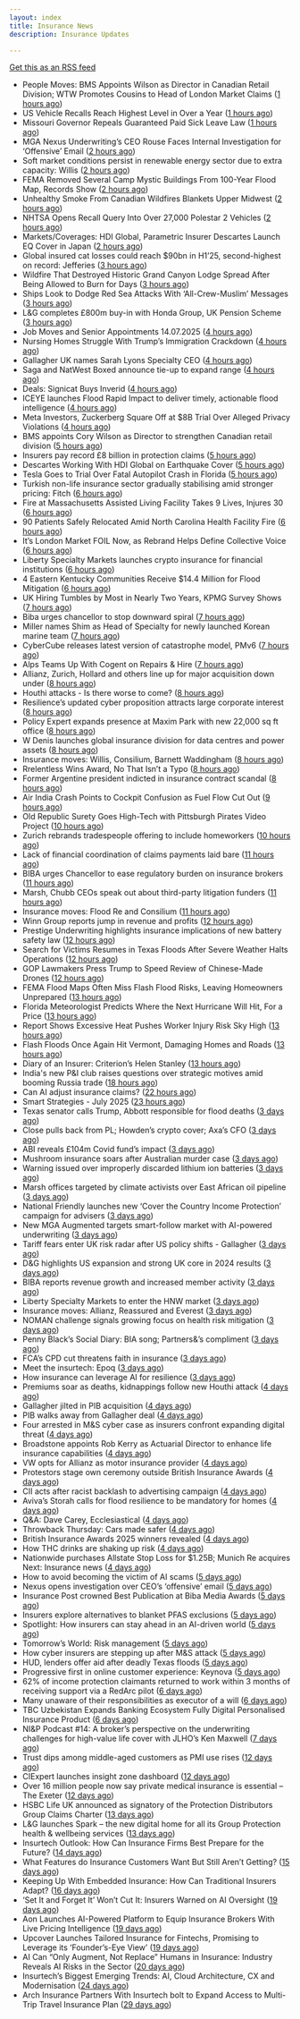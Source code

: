 ```yaml
---
layout: index
title: Insurance News
description: Insurance Updates

---
```


[Get this as an RSS feed](/insurance.rss)

<!-- news_marker starts -->
- People Moves: BMS Appoints Wilson as Director in Canadian Retail Division; WTW Promotes Cousins to Head of London Market Claims ([1 hours ago](https://www.insurancejournal.com/news/international/2025/07/14/831518.htm))
- US Vehicle Recalls Reach Highest Level in Over a Year ([1 hours ago](https://www.insurancejournal.com/news/national/2025/07/14/831515.htm))
- Missouri Governor Repeals Guaranteed Paid Sick Leave Law ([1 hours ago](https://www.insurancejournal.com/news/midwest/2025/07/14/831501.htm))
- MGA Nexus Underwriting’s CEO Rouse Faces Internal Investigation for ‘Offensive’ Email ([2 hours ago](https://www.insurancejournal.com/news/international/2025/07/14/831498.htm))
- Soft market conditions persist in renewable energy sector due to extra capacity: Willis ([2 hours ago](https://www.reinsurancene.ws/soft-market-conditions-persist-in-renewable-energy-sector-due-to-extra-capacity-willis/))
- FEMA Removed Several Camp Mystic Buildings From 100-Year Flood Map, Records Show ([2 hours ago](https://www.insurancejournal.com/news/southcentral/2025/07/14/831487.htm))
- Unhealthy Smoke From Canadian Wildfires Blankets Upper Midwest ([2 hours ago](https://www.insurancejournal.com/news/midwest/2025/07/14/831478.htm))
- NHTSA Opens Recall Query Into Over 27,000 Polestar 2 Vehicles ([2 hours ago](https://www.insurancejournal.com/news/national/2025/07/14/831473.htm))
- Markets/Coverages: HDI Global, Parametric Insurer Descartes Launch EQ Cover in Japan ([2 hours ago](https://www.insurancejournal.com/news/international/2025/07/14/831470.htm))
- Global insured cat losses could reach $90bn in H1’25, second-highest on record: Jefferies ([3 hours ago](https://www.reinsurancene.ws/global-insured-cat-losses-could-reach-90bn-in-h125-second-highest-on-record-jefferies/))
- Wildfire That Destroyed Historic Grand Canyon Lodge Spread After Being Allowed to Burn for Days ([3 hours ago](https://www.insurancejournal.com/news/west/2025/07/14/831457.htm))
- Ships Look to Dodge Red Sea Attacks With ‘All-Crew-Muslim’ Messages ([3 hours ago](https://www.insurancejournal.com/news/international/2025/07/14/831446.htm))
- L&G completes £800m buy-in with Honda Group, UK Pension Scheme ([3 hours ago](https://www.reinsurancene.ws/lg-completes-800m-buy-in-with-honda-group-uk-pension-scheme/))
- Job Moves and Senior Appointments 14.07.2025 ([4 hours ago](https://insurance-edge.net/2025/07/14/job-moves-and-senior-appointments-14-07-2025/))
- Nursing Homes Struggle With Trump’s Immigration Crackdown ([4 hours ago](https://www.insurancejournal.com/news/national/2025/07/14/831442.htm))
- Gallagher UK names Sarah Lyons Specialty CEO ([4 hours ago](https://www.reinsurancene.ws/gallagher-uk-names-sarah-lyons-specialty-ceo/))
- Saga and NatWest Boxed announce tie-up to expand range ([4 hours ago](https://www.postonline.co.uk/personal/7958133/saga-and-natwest-boxed-tie-up-to-expand-range))
- Deals: Signicat Buys Inverid ([4 hours ago](https://insurance-edge.net/2025/07/14/deals-signicat-buys-inverid/))
- ICEYE launches Flood Rapid Impact to deliver timely, actionable flood intelligence ([4 hours ago](https://www.reinsurancene.ws/iceye-launches-flood-rapid-impact-to-deliver-timely-actionable-flood-intelligence/))
- Meta Investors, Zuckerberg Square Off at $8B Trial Over Alleged Privacy Violations ([4 hours ago](https://www.insurancejournal.com/news/national/2025/07/14/831439.htm))
- BMS appoints Cory Wilson as Director to strengthen Canadian retail division ([5 hours ago](https://www.reinsurancene.ws/bms-appoints-cory-wilson-as-director-to-strengthen-canadian-retail-division/))
- Insurers pay record £8 billion in protection claims ([5 hours ago](https://www.insurancebusinessmag.com/uk/news/life-insurance/insurers-pay-record-8-billion-in-protection-claims-542469.aspx))
- Descartes Working With HDI Global on Earthquake Cover ([5 hours ago](https://insurance-edge.net/2025/07/14/descartes-working-with-hdi-global-on-earthquake-cover/))
- Tesla Goes to Trial Over Fatal Autopilot Crash in Florida ([5 hours ago](https://www.insurancejournal.com/news/southeast/2025/07/14/831436.htm))
- Turkish non-life insurance sector gradually stabilising amid stronger pricing: Fitch ([6 hours ago](https://www.reinsurancene.ws/turkish-non-life-insurance-sector-gradually-stabilising-amid-stronger-pricing-fitch/))
- Fire at Massachusetts Assisted Living Facility Takes 9 Lives, Injures 30 ([6 hours ago](https://www.insurancejournal.com/news/east/2025/07/14/831433.htm))
- 90 Patients Safely Relocated Amid North Carolina Health Facility Fire ([6 hours ago](https://www.insurancejournal.com/news/southeast/2025/07/14/831430.htm))
- It’s London Market FOIL Now, as Rebrand Helps Define Collective Voice ([6 hours ago](https://insurance-edge.net/2025/07/14/its-london-market-foil-now-as-rebrand-helps-define-collective-voice/))
- Liberty Specialty Markets launches crypto insurance for financial institutions ([6 hours ago](https://www.reinsurancene.ws/liberty-specialty-markets-launches-crypto-insurance-for-financial-institutions/))
- 4 Eastern Kentucky Communities Receive $14.4 Million for Flood Mitigation ([6 hours ago](https://www.insurancejournal.com/news/southeast/2025/07/14/831426.htm))
- UK Hiring Tumbles by Most in Nearly Two Years, KPMG Survey Shows ([7 hours ago](https://www.insurancejournal.com/news/international/2025/07/14/831421.htm))
- Biba urges chancellor to stop downward spiral ([7 hours ago](https://www.postonline.co.uk/news/7958131/biba-urges-chancellor-to-stop-downward-spiral))
- Miller names Shim as Head of Specialty for newly launched Korean marine team ([7 hours ago](https://www.reinsurancene.ws/miller-names-shim-as-head-of-specialty-for-newly-launched-korean-marine-team/))
- CyberCube releases latest version of catastrophe model, PMv6 ([7 hours ago](https://www.reinsurancene.ws/cybercube-releases-latest-version-of-catastrophe-model-pmv6/))
- Alps Teams Up With Cogent on Repairs & Hire ([7 hours ago](https://insurance-edge.net/2025/07/14/alps-teams-up-with-cogent-on-repairs-hire/))
- Allianz, Zurich, Hollard and others line up for major acquisition down under ([8 hours ago](https://www.insurancebusinessmag.com/uk/news/travel/allianz-zurich-hollard-and-others-line-up-for-major-acquisition-down-under-542379.aspx))
- Houthi attacks - Is there worse to come? ([8 hours ago](https://www.insurancebusinessmag.com/uk/news/marine/houthi-attacks--is-there-worse-to-come-542346.aspx))
- Resilience’s updated cyber proposition attracts large corporate interest ([8 hours ago](https://www.postonline.co.uk/commercial/7958128/resilience%E2%80%99s-updated-cyber-proposition-attracts-large-corporate-interest))
- Policy Expert expands presence at Maxim Park with new 22,000 sq ft office ([8 hours ago](https://www.insurancebusinessmag.com/uk/news/breaking-news/policy-expert-expands-presence-at-maxim-park-with-new-22000-sq-ft-office-542417.aspx))
- W Denis launches global insurance division for data centres and power assets ([8 hours ago](https://www.insurancebusinessmag.com/uk/news/breaking-news/w-denis-launches-global-insurance-division-for-data-centres-and-power-assets-542423.aspx))
- Insurance moves: Willis, Consilium, Barnett Waddingham ([8 hours ago](https://www.insurancebusinessmag.com/uk/news/breaking-news/insurance-moves-willis-consilium-barnett-waddingham-542428.aspx))
- Rrelentless Wins Award, No That Isn’t a Typo ([8 hours ago](https://insurance-edge.net/2025/07/14/rrelentless-wins-award-no-that-isnt-a-typo/))
- Former Argentine president indicted in insurance contract scandal ([8 hours ago](https://www.insurancebusinessmag.com/uk/news/breaking-news/former-argentine-president-indicted-in-insurance-contract-scandal-542431.aspx))
- Air India Crash Points to Cockpit Confusion as Fuel Flow Cut Out ([9 hours ago](https://www.insurancejournal.com/news/international/2025/07/14/831407.htm))
- Old Republic Surety Goes High-Tech with Pittsburgh Pirates Video Project ([10 hours ago](https://www.insurancejournal.com/blogs/old-republic-surety/2025/07/14/830831.htm))
- Zurich rebrands tradespeople offering to include homeworkers ([10 hours ago](https://www.postonline.co.uk/broker/7958125/zurich-rebrands-tradespeople-offering-to-include-homeworkers))
- Lack of financial coordination of claims payments laid bare ([11 hours ago](https://www.postonline.co.uk/claims/7957912/lack-of-financial-coordination-of-claims-payments-laid-bare))
- BIBA urges Chancellor to ease regulatory burden on insurance brokers ([11 hours ago](https://www.insurancebusinessmag.com/uk/news/breaking-news/biba-urges-chancellor-to-ease-regulatory-burden-on-insurance-brokers-542406.aspx))
- Marsh, Chubb CEOs speak out about third-party litigation funders ([11 hours ago](https://www.insurancebusinessmag.com/uk/news/breaking-news/marsh-chubb-ceos-speak-out-about-thirdparty-litigation-funders-542400.aspx))
- Insurance moves: Flood Re and Consilium ([11 hours ago](https://www.insurancebusinessmag.com/uk/news/breaking-news/insurance-moves-flood-re-and-consilium-542399.aspx))
- Winn Group reports jump in revenue and profits ([12 hours ago](https://www.insurancebusinessmag.com/uk/news/breaking-news/winn-group-reports-jump-in-revenue-and-profits-542398.aspx))
- Prestige Underwriting highlights insurance implications of new battery safety law ([12 hours ago](https://www.insurancebusinessmag.com/uk/news/breaking-news/prestige-underwriting-highlights-insurance-implications-of-new-battery-safety-law-542397.aspx))
- Search for Victims Resumes in Texas Floods After Severe Weather Halts Operations ([12 hours ago](https://www.insurancejournal.com/news/southcentral/2025/07/14/831404.htm))
- GOP Lawmakers Press Trump to Speed Review of Chinese-Made Drones ([12 hours ago](https://www.insurancejournal.com/news/national/2025/07/14/831393.htm))
- FEMA Flood Maps Often Miss Flash Flood Risks, Leaving Homeowners Unprepared ([13 hours ago](https://www.insurancejournal.com/news/national/2025/07/14/831388.htm))
- Florida Meteorologist Predicts Where the Next Hurricane Will Hit, For a Price ([13 hours ago](https://www.insurancejournal.com/news/southeast/2025/07/14/831369.htm))
- Report Shows Excessive Heat Pushes Worker Injury Risk Sky High ([13 hours ago](https://www.insurancejournal.com/news/national/2025/07/14/831397.htm))
- Flash Floods Once Again Hit Vermont, Damaging Homes and Roads ([13 hours ago](https://www.insurancejournal.com/news/east/2025/07/14/831380.htm))
- Diary of an Insurer: Criterion’s Helen Stanley ([13 hours ago](https://www.postonline.co.uk/claims/7957595/diary-of-an-insurer-criterion%E2%80%99s-helen-stanley))
- India's new P&I club raises questions over strategic motives amid booming Russia trade ([18 hours ago](https://www.insurancebusinessmag.com/uk/news/breaking-news/indias-new-pandi-club-raises-questions-over-strategic-motives-amid-booming-russia-trade-542371.aspx))
- Can AI adjust insurance claims? ([22 hours ago](https://www.dig-in.com/news/can-ai-adjust-insurance-claims))
- Smart Strategies - July 2025 ([23 hours ago](https://www.dig-in.com/news/smart-strategies-for-insurers))
- Texas senator calls Trump, Abbott responsible for flood deaths ([3 days ago](https://www.dig-in.com/news/texas-senator-trump-abbott-responsible-for-flood-deaths))
- Close pulls back from PL; Howden’s crypto cover; Axa’s CFO ([3 days ago](https://www.postonline.co.uk/news/7958102/close-pulls-back-from-pl-howden%E2%80%99s-crypto-cover-axa%E2%80%99s-cfo))
- ABI reveals £104m Covid fund’s impact ([3 days ago](https://www.postonline.co.uk/news/7958126/abi-reveals-%C2%A3104m-covid-fund%E2%80%99s-impact))
- Mushroom insurance soars after Australian murder case ([3 days ago](https://www.insurancebusinessmag.com/uk/news/breaking-news/mushroom-insurance-soars-after-australian-murder-case-542271.aspx))
- Warning issued over improperly discarded lithium ion batteries ([3 days ago](https://www.postonline.co.uk/news/7958099/warning-issued-over-improperly-discarded-lithium-ion-batteries))
- Marsh offices targeted by climate activists over East African oil pipeline ([3 days ago](https://www.insurancebusinessmag.com/uk/news/breaking-news/marsh-offices-targeted-by-climate-activists-over-east-african-oil-pipeline-542249.aspx))
- National Friendly launches new ‘Cover the Country Income Protection’ campaign for advisers ([3 days ago](https://ifamagazine.com/national-friendly-launches-new-cover-the-country-income-protection-campaign-for-advisers/))
- New MGA Augmented targets smart-follow market with AI-powered underwriting ([3 days ago](https://www.insurancebusinessmag.com/uk/news/technology/new-mga-augmented-targets-smartfollow-market-with-aipowered-underwriting-542247.aspx))
- Tariff fears enter UK risk radar after US policy shifts - Gallagher ([3 days ago](https://www.insurancebusinessmag.com/uk/news/breaking-news/tariff-fears-enter-uk-risk-radar-after-us-policy-shifts--gallagher-542246.aspx))
- D&G highlights US expansion and strong UK core in 2024 results ([3 days ago](https://www.insurancebusinessmag.com/uk/news/breaking-news/dandg-highlights-us-expansion-and-strong-uk-core-in-2024-results-542244.aspx))
- BIBA reports revenue growth and increased member activity ([3 days ago](https://www.insurancebusinessmag.com/uk/news/breaking-news/biba-reports-revenue-growth-and-increased-member-activity-542240.aspx))
- Liberty Specialty Markets to enter the HNW market ([3 days ago](https://www.insurancebusinessmag.com/uk/news/breaking-news/liberty-specialty-markets-to-enter-the-hnw-market-542239.aspx))
- Insurance moves: Allianz, Reassured and Everest ([3 days ago](https://www.insurancebusinessmag.com/uk/news/breaking-news/insurance-moves-allianz-reassured-and-everest-542234.aspx))
- NOMAN challenge signals growing focus on health risk mitigation ([3 days ago](https://www.insurancebusinessmag.com/uk/news/life-insurance/noman-challenge-signals-growing-focus-on-health-risk-mitigation-542233.aspx))
- Penny Black’s Social Diary: BIA song; Partners&’s compliment ([3 days ago](https://www.postonline.co.uk/people/7957919/penny-black%E2%80%99s-social-diary-bia-song-partners%E2%80%99s-compliment))
- FCA’s CPD cut threatens faith in insurance ([3 days ago](https://www.postonline.co.uk/regulation/7958098/fca%E2%80%99s-cpd-cut-threatens-faith-in-insurance))
- Meet the insurtech: Epoq ([3 days ago](https://www.dig-in.com/news/meet-the-insurtech-epoq))
- How insurance can leverage AI for resilience ([3 days ago](https://www.dig-in.com/opinion/how-insurance-can-leverage-ai-for-resilience))
- Premiums soar as deaths, kidnappings follow new Houthi attack ([4 days ago](https://www.insurancebusinessmag.com/uk/news/breaking-news/premiums-soar-as-deaths-kidnappings-follow-new-houthi-attack-542180.aspx))
- Gallagher jilted in PIB acquisition ([4 days ago](https://www.insurancebusinessmag.com/uk/news/breaking-news/gallagher-jilted-in-pib-acquisition-542202.aspx))
- PIB walks away from Gallagher deal ([4 days ago](https://www.postonline.co.uk/news/7958117/pib-walks-away-from-gallagher-deal))
- Four arrested in M&S cyber case as insurers confront expanding digital threat ([4 days ago](https://www.insurancebusinessmag.com/uk/news/cyber/four-arrested-in-mands-cyber-case-as-insurers-confront-expanding-digital-threat-542143.aspx))
- Broadstone appoints Rob Kerry as Actuarial Director to enhance life insurance capabilities ([4 days ago](https://ifamagazine.com/broadstone-appoints-rob-kerry-as-actuarial-director-to-enhance-life-insurance-capabilities/))
- VW opts for Allianz as motor insurance provider ([4 days ago](https://www.postonline.co.uk/personal/7958114/vw-opts-for-allianz-as-motor-insurance-provider))
- Protestors stage own ceremony outside British Insurance Awards ([4 days ago](https://www.postonline.co.uk/news/7958112/protestors-stage-own-ceremony-outside-british-insurance-awards))
- CII acts after racist backlash to advertising campaign ([4 days ago](https://www.postonline.co.uk/news/7958113/cii-acts-after-racist-backlash-to-advertising-campaign))
- Aviva’s Storah calls for flood resilience to be mandatory for homes ([4 days ago](https://www.postonline.co.uk/personal/7958012/aviva%E2%80%99s-storah-calls-for-flood-resilience-to-be-mandatory-for-homes))
- Q&A: Dave Carey, Ecclesiastical ([4 days ago](https://www.postonline.co.uk/commercial/7957606/qa-dave-carey-ecclesiastical))
- Throwback Thursday: Cars made safer ([4 days ago](https://www.postonline.co.uk/personal/7956734/throwback-thursday-cars-made-safer))
- British Insurance Awards 2025 winners revealed ([4 days ago](https://www.postonline.co.uk/broker/7958092/british-insurance-awards-2025-winners-revealed))
- How THC drinks are shaking up risk ([4 days ago](https://www.dig-in.com/opinion/how-thc-drinks-are-shaking-up-risk))
- Nationwide purchases Allstate Stop Loss for $1.25B; Munich Re acquires Next: Insurance news ([4 days ago](https://www.dig-in.com/news/nationwide-allstate-stop-loss-1-25b-munich-re-acquires-next))
- How to avoid becoming the victim of AI scams ([5 days ago](https://www.dig-in.com/podcast/how-to-avoid-becoming-the-victim-of-ai-scams))
- Nexus opens investigation over CEO’s ‘offensive’ email ([5 days ago](https://www.postonline.co.uk/lloyd%E2%80%99slondon/7958105/nexus-opens-investigation-over-ceo%E2%80%99s-%E2%80%98offensive%E2%80%99-email))
- Insurance Post crowned Best Publication at Biba Media Awards ([5 days ago](https://www.postonline.co.uk/news/7958106/insurance-post-crowned-best-publication-at-biba-media-awards))
- Insurers explore alternatives to blanket PFAS exclusions ([5 days ago](https://www.postonline.co.uk/commercial/7958054/insurers-explore-alternatives-to-blanket-pfas-exclusions))
- Spotlight: How insurers can stay ahead in an AI-driven world ([5 days ago](https://www.postonline.co.uk/market-access/technology/7957883/spotlight%C2%A0how-insurers-can-stay-ahead-in-an-ai-driven-world))
- Tomorrow’s World: Risk management ([5 days ago](https://www.postonline.co.uk/risk-management/7958004/tomorrow%E2%80%99s-world-risk-management))
- How cyber insurers are stepping up after M&S attack ([5 days ago](https://www.postonline.co.uk/commercial/7957857/how-cyber-insurers-are-stepping-up-after-ms-attack))
- HUD, lenders offer aid after deadly Texas floods ([5 days ago](https://www.dig-in.com/news/mortgage-relief-rolls-out-in-flood-hit-texas))
- Progressive first in online customer experience: Keynova ([5 days ago](https://www.dig-in.com/news/progressive-first-in-online-customer-experience-keynova))
- 62% of income protection claimants returned to work within 3 months of receiving support via a RedArc pilot ([6 days ago](https://ifamagazine.com/62-of-income-protection-claimants-returned-to-work-within-3-months-of-receiving-support-via-a-redarc-pilot/))
- Many unaware of their responsibilities as executor of a will ([6 days ago](https://ifamagazine.com/many-unaware-of-their-responsibilities-as-executor-of-a-will/))
- TBC Uzbekistan Expands Banking Ecosystem Fully Digital Personalised Insurance Product ([6 days ago](https://thefintechtimes.com/tbc-uzbekistan-launches-fully-digital-personalised-insurance-product/))
- NI&P Podcast #14: A broker’s perspective on the underwriting challenges for high-value life cover with JLHO’s Ken Maxwell ([7 days ago](https://ifamagazine.com/nip-podcast-14-a-brokers-perspective-on-the-underwriting-challenges-for-high-value-life-cover-with-jlhos-ken-maxwell/))
- Trust dips among middle-aged customers as PMI use rises ([12 days ago](https://ifamagazine.com/trust-dips-among-middle-aged-customers-as-pmi-use-rises/))
- CIExpert launches insight zone dashboard ([12 days ago](https://ifamagazine.com/ciexpert-launches-insight-zone-dashboard/))
- Over 16 million people now say private medical insurance is essential – The Exeter ([12 days ago](https://ifamagazine.com/over-16-million-people-now-say-private-medical-insurance-is-essential-the-exeter/))
- HSBC Life UK announced as signatory of the Protection Distributors Group Claims Charter ([13 days ago](https://ifamagazine.com/hsbc-life-uk-announced-as-signatory-of-the-protection-distributors-group-claims-charter/))
- L&G launches Spark – the new digital home for all its Group Protection health & wellbeing services ([13 days ago](https://ifamagazine.com/lg-launches-spark-the-new-digital-home-for-all-its-group-protection-health-wellbeing-services/))
- Insurtech Outlook: How Can Insurance Firms Best Prepare for the Future? ([14 days ago](https://thefintechtimes.com/insurtech-outlook-how-can-insurance-firms-best-prepare-for-the-future/))
- What Features do Insurance Customers Want But Still Aren’t Getting? ([15 days ago](https://thefintechtimes.com/what-features-do-insurance-customers-want-but-still-arent-getting/))
- Keeping Up With Embedded Insurance: How Can Traditional Insurers Adapt? ([16 days ago](https://thefintechtimes.com/keeping-up-with-embedded-insurance-how-can-traditional-insurers-adapt/))
- ‘Set It and Forget It’ Won’t Cut It: Insurers Warned on AI Oversight ([19 days ago](https://thefintechtimes.com/set-it-and-forget-it-wont-cut-it-insurers-warned-on-ai-oversight/))
- Aon Launches AI-Powered Platform to Equip Insurance Brokers With Live Pricing Intelligence ([19 days ago](https://thefintechtimes.com/aon-launches-ai-powered-platform-to-equip-insurance-brokers-with-live-pricing-intelligence/))
- Upcover Launches Tailored Insurance for Fintechs, Promising to Leverage its ‘Founder’s-Eye View’ ([19 days ago](https://thefintechtimes.com/upcover-launches-tailored-insurance-for-fintechs-promising-to-leverage-its-founders-eye-view/))
- AI Can “Only Augment, Not Replace” Humans in Insurance: Industry Reveals AI Risks in the Sector ([20 days ago](https://thefintechtimes.com/ai-can-only-augment-not-replace-humans-in-insurance-industry-reveals-ai-risks-in-the-sector/))
- Insurtech’s Biggest Emerging Trends: AI, Cloud Architecture, CX and Modernisation ([24 days ago](https://thefintechtimes.com/insurtech-biggest-emerging-trends-ai-cloud-architecture-cx-and-data/))
- Arch Insurance Partners With Insurtech bolt to Expand Access to Multi-Trip Travel Insurance Plan ([29 days ago](https://thefintechtimes.com/arch-insurance-partners-with-insurtech-bolt-to-expand-access-to-multi-trip-travel-insurance-plan/))

<!-- news_marker ends -->